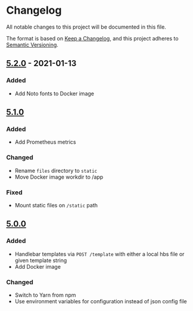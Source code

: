 # Changelog

All notable changes to this project will be documented in this file.

The format is based on [Keep a Changelog](https://keepachangelog.com/en/1.0.0/),
and this project adheres to [Semantic Versioning](https://semver.org/spec/v2.0.0.html).

## [5.2.0] - 2021-01-13

### Added

-  Add Noto fonts to Docker image

## [5.1.0]

### Added

-  Add Prometheus metrics

### Changed

-  Rename `files` directory to `static`
-  Move Docker image workdir to /app

### Fixed

-  Mount static files on `/static` path

## [5.0.0]

### Added

-  Handlebar templates via `POST /template` with either a local hbs file or
   given template string
-  Add Docker image

### Changed

-  Switch to Yarn from npm
-  Use environment variables for configuration instead of json config file

[unreleased]: https://github.com/sushiibot/sushii-image-server/compare/v5.2.0...HEAD
[5.2.0]: https://github.com/sushiibot/sushii-image-server/compare/v5.1.0...v5.2.0
[5.1.0]: https://github.com/sushiibot/sushii-image-server/compare/v5.0.0...v5.1.0
[5.0.0]: https://github.com/sushiibot/sushii-image-server/compare/v4.0.0...v5.0.0
